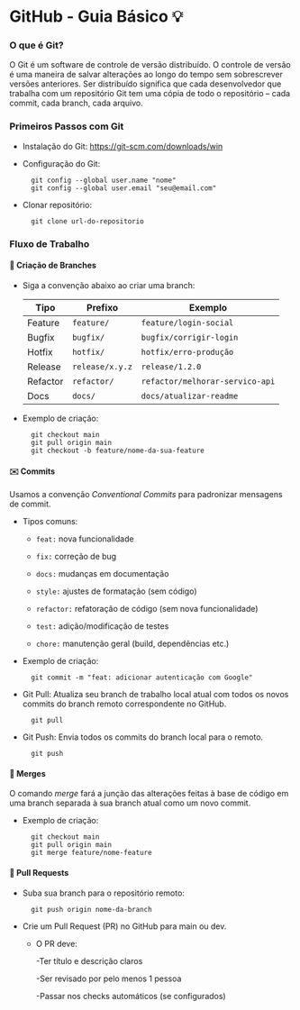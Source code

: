 # GitHub - Guia Básico 💡

### O que é Git?

O Git é um software de controle de versão distribuído. O controle de versão é uma maneira de salvar alterações ao longo do tempo sem sobrescrever versões anteriores. Ser distribuído significa que cada desenvolvedor que trabalha com um repositório Git tem uma cópia de todo o repositório – cada commit, cada branch, cada arquivo.

### Primeiros Passos com Git

* Instalação do Git: https://git-scm.com/downloads/win
* Configuração do Git:

        git config --global user.name "nome"
        git config --global user.email "seu@email.com"

* Clonar repositório:

        git clone url-do-repositorio

### Fluxo de Trabalho

#### 📂 Criação de Branches

* Siga a convenção abaixo ao criar uma branch:

  | Tipo       | Prefixo          |Exemplo                           |
  |------------|------------------|----------------------------------|
  | Feature    | `feature/`       | `feature/login-social`           |
  | Bugfix     | `bugfix/`        | `bugfix/corrigir-login`          |
  | Hotfix     | `hotfix/`        | `hotfix/erro-produção`           |
  | Release    | `release/x.y.z`  | `release/1.2.0`                  |
  | Refactor   | `refactor/`      | `refactor/melhorar-servico-api`  |
  | Docs       | `docs/`          | `docs/atualizar-readme`          |

* Exemplo de criação:

        git checkout main
        git pull origin main
        git checkout -b feature/nome-da-sua-feature

#### ✉️ Commits

Usamos a convenção *Conventional Commits* para padronizar mensagens de commit.

* Tipos comuns:

  - `feat:` nova funcionalidade

  - `fix:` correção de bug

  - `docs:` mudanças em documentação

  - `style:` ajustes de formatação (sem código)

  - `refactor:` refatoração de código (sem nova funcionalidade)

  - `test:` adição/modificação de testes

  - `chore:` manutenção geral (build, dependências etc.)


* Exemplo de criação:

        git commit -m "feat: adicionar autenticação com Google"

* Git Pull: Atualiza seu branch de trabalho local atual com todos os novos commits do branch remoto correspondente no GitHub.

        git pull 

* Git Push: Envia todos os commits do branch local para o remoto.

        git push

#### 📌 Merges

O comando *merge* fará a junção das alterações feitas à base de código em uma branch separada à sua branch atual como um novo commit.

* Exemplo de criação:

        git checkout main
        git pull origin main
        git merge feature/nome-feature

#### 🚀 Pull Requests

* Suba sua branch para o repositório remoto:

        git push origin nome-da-branch

* Crie um Pull Request (PR) no GitHub para main ou dev.

    - O PR deve:

      -Ter título e descrição claros

      -Ser revisado por pelo menos 1 pessoa

      -Passar nos checks automáticos (se configurados)